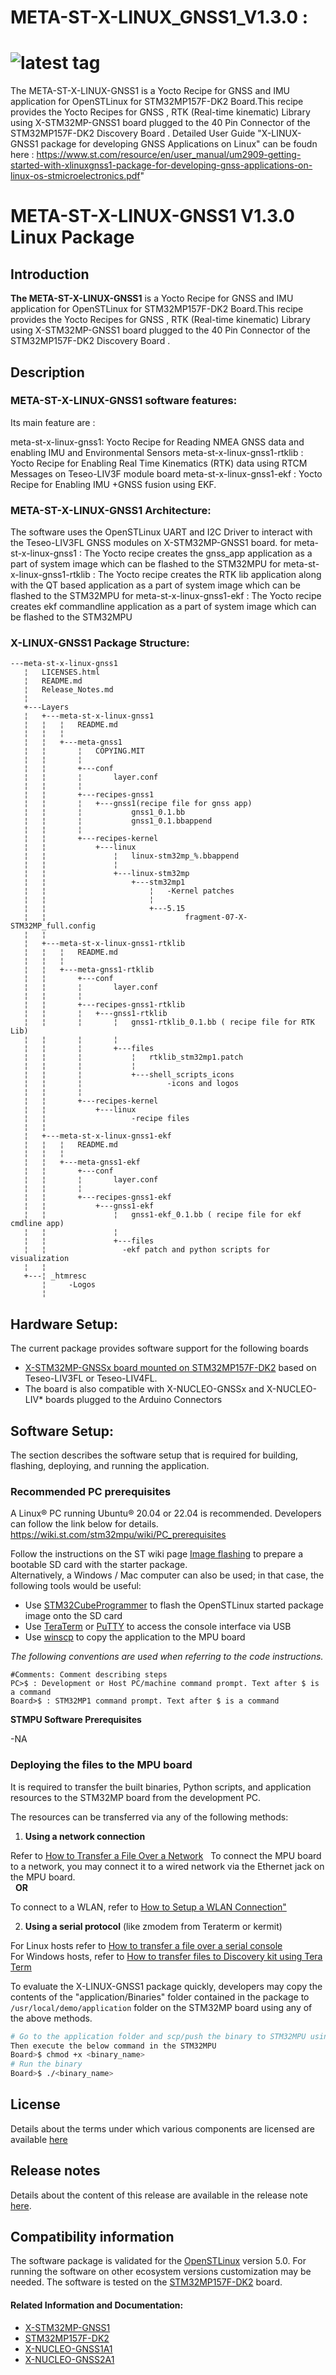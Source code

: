 # META-ST-X-LINUX_GNSS1_V1.3.0 :

![latest tag](https://img.shields.io/github/v/tag/STMicroelectronics/meta-st-x-linux-gnss1.svg?color=brightgreen)
==============================================================================================================
The META-ST-X-LINUX-GNSS1 is a Yocto Recipe for GNSS and IMU application for OpenSTLinux for STM32MP157F-DK2 Board.This recipe provides the Yocto Recipes for GNSS , RTK (Real-time kinematic) Library using X-STM32MP-GNSS1 board plugged to the 40 Pin Connector of the STM32MP157F-DK2 Discovery Board .
Detailed User Guide "X-LINUX-GNSS1 package for developing GNSS Applications on Linux" can be foudn here  : https://www.st.com/resource/en/user_manual/um2909-getting-started-with-xlinuxgnss1-package-for-developing-gnss-applications-on-linux-os-stmicroelectronics.pdf"


# META-ST-X-LINUX-GNSS1 V1.3.0 Linux Package

## Introduction

**The META-ST-X-LINUX-GNSS1** is a Yocto Recipe for GNSS and IMU application for OpenSTLinux for STM32MP157F-DK2 Board.This recipe provides the Yocto Recipes for GNSS , RTK (Real-time kinematic) Library using X-STM32MP-GNSS1 board plugged to the 40 Pin Connector of the STM32MP157F-DK2 Discovery Board .

## Description

### META-ST-X-LINUX-GNSS1 software features:

Its main feature are :

meta-st-x-linux-gnss1: Yocto Recipe for Reading NMEA GNSS data and enabling IMU and Environmental Sensors
meta-st-x-linux-gnss1-rtklib : Yocto Recipe for Enabling Real Time Kinematics (RTK) data using RTCM Messages on Teseo-LIV3F module board
meta-st-x-linux-gnss1-ekf : Yocto Recipe for Enabling IMU +GNSS fusion using EKF.

### META-ST-X-LINUX-GNSS1 Architecture:

The software uses the OpenSTLinux UART and I2C Driver to interact with the Teseo-LIV3FL GNSS modules on X-STM32MP-GNSS1 board.
for meta-st-x-linux-gnss1  : The Yocto recipe creates the gnss_app application as a part of system image which can be flashed to the STM32MPU 
for meta-st-x-linux-gnss1-rtklib  : The Yocto recipe creates the RTK lib application along with the QT based application as a part of system image which can be flashed to the STM32MPU
for meta-st-x-linux-gnss1-ekf  : The Yocto recipe creates ekf commandline application as a part of system image which can be flashed to the STM32MPU

### X-LINUX-GNSS1 Package Structure:

```
---meta-st-x-linux-gnss1
   ¦   LICENSES.html
   ¦   README.md
   ¦   Release_Notes.md
   ¦
   +---Layers
   ¦   +---meta-st-x-linux-gnss1
   ¦   ¦   ¦   README.md
   ¦   ¦   ¦
   ¦   ¦   +---meta-gnss1
   ¦   ¦       ¦   COPYING.MIT
   ¦   ¦       ¦
   ¦   ¦       +---conf
   ¦   ¦       ¦       layer.conf
   ¦   ¦       ¦
   ¦   ¦       +---recipes-gnss1
   ¦   ¦       ¦   +---gnss1(recipe file for gnss app)
   ¦   ¦       ¦           gnss1_0.1.bb
   ¦   ¦       ¦           gnss1_0.1.bbappend
   ¦   ¦       ¦
   ¦   ¦       +---recipes-kernel
   ¦   ¦           +---linux
   ¦   ¦               ¦   linux-stm32mp_%.bbappend
   ¦   ¦               ¦
   ¦   ¦               +---linux-stm32mp
   ¦   ¦                   +---stm32mp1
   ¦   ¦                       ¦   -Kernel patches
   ¦   ¦                       ¦
   ¦   ¦                       +---5.15
   ¦   ¦                               fragment-07-X-STM32MP_full.config
   ¦   ¦
   ¦   +---meta-st-x-linux-gnss1-rtklib
   ¦   ¦   ¦   README.md
   ¦   ¦   ¦
   ¦   ¦   +---meta-gnss1-rtklib
   ¦   ¦       +---conf
   ¦   ¦       ¦       layer.conf
   ¦   ¦       ¦
   ¦   ¦       +---recipes-gnss1-rtklib
   ¦   ¦       ¦   +---gnss1-rtklib
   ¦   ¦       ¦       ¦   gnss1-rtklib_0.1.bb ( recipe file for RTK Lib)
   ¦   ¦       ¦       ¦
   ¦   ¦       ¦       +---files
   ¦   ¦       ¦           ¦   rtklib_stm32mp1.patch
   ¦   ¦       ¦           ¦
   ¦   ¦       ¦           +---shell_scripts_icons
   ¦   ¦       ¦                   -icons and logos
   ¦   ¦       ¦
   ¦   ¦       +---recipes-kernel
   ¦   ¦           +---linux
   ¦   ¦                   -recipe files
   ¦   ¦ 
   ¦   +---meta-st-x-linux-gnss1-ekf
   ¦   ¦   ¦   README.md
   ¦   ¦   ¦
   ¦   ¦   +---meta-gnss1-ekf
   ¦   ¦       +---conf
   ¦   ¦       ¦       layer.conf
   ¦   ¦       ¦
   ¦   ¦       +---recipes-gnss1-ekf
   ¦   ¦           +---gnss1-ekf
   ¦   ¦               ¦   gnss1-ekf_0.1.bb ( recipe file for ekf cmdline app)
   ¦   ¦               ¦
   ¦   ¦               +---files
   ¦   ¦                 -ekf patch and python scripts for visualization
   ¦   ¦  
   +---¦ _htmresc
       ¦     -Logos
       ¦    

   ```    
## Hardware Setup:

The current package provides software support for the following boards
 - [X-STM32MP-GNSSx board mounted on STM32MP157F-DK2](https://www.st.com/en/ecosystems/x-stm32mp-gnss1.html) based on Teseo-LIV3FL or Teseo-LIV4FL. 
 - The board is also compatible with X-NUCLEO-GNSSx and X-NUCLEO-LIV* boards plugged to the Arduino Connectors

## Software Setup:

The section describes the software setup that is required for building, flashing, deploying, and running the application.

### Recommended PC prerequisites

A Linux® PC running Ubuntu® 20.04 or 22.04 is recommended. Developers can follow the link below for details.
https://wiki.st.com/stm32mpu/wiki/PC_prerequisites

Follow the instructions on the ST wiki page [Image flashing](https://wiki.st.com/stm32mpu/wiki/STM32MP15_Discovery_kits_-_Starter_Package#Image_flashing) to prepare a bootable SD card with the starter package.  
Alternatively, a Windows / Mac computer can also be used; in that case, the following tools would be useful:
- Use [STM32CubeProgrammer](https://www.st.com/en/development-tools/stm32cubeprog.html) to flash the OpenSTLinux started package image onto the SD card
- Use [TeraTerm](https://github.com/TeraTermProject/osdn-download/releases/) or [PuTTY](https://putty.org/) to access the console interface via USB
- Use [winscp](https://winscp.net/eng/index.php) to copy the application to the MPU board

*The following conventions are used when referring to the code instructions.*
```
#Comments: Comment describing steps
PC>$ : Development or Host PC/machine command prompt. Text after $ is a command
Board>$ : STM32MP1 command prompt. Text after $ is a command
```
**STMPU Software Prerequisites**

-NA


### Deploying the files to the MPU board

It is required to transfer the built binaries, Python scripts, and application resources to the STM32MP board from the development PC.

The resources can be transferred via any of the following methods:

1. **Using a network connection**

Refer to [How to Transfer a File Over a Network](https://wiki.st.com/stm32mpu/wiki/How_to_transfer_a_file_over_network)
 
To connect the MPU board to a network, you may connect it to a wired network via the Ethernet jack on the MPU board.  
 
**OR**  

To connect to a WLAN, refer to [How to Setup a WLAN Connection"](https://wiki.st.com/stm32mpu/wiki/How_to_setup_a_WLAN_connection)

2. **Using a serial protocol** (like zmodem from Teraterm or kermit)

For Linux hosts refer to [How to transfer a file over a serial console](https://wiki.st.com/stm32mpu/wiki/How_to_transfer_a_file_over_serial_console)  
For Windows hosts, refer to
[How to transfer files to Discovery kit using Tera Term](https://wiki.st.com/stm32mpu/wiki/How_to_transfer_files_to_Discovery_kit_using_Tera_Term_on_Windows_PC)

To evaluate the X-LINUX-GNSS1 package quickly, developers may copy the contents of the "application/Binaries" folder contained in the package to `/usr/local/demo/application` folder on the STM32MP board using any of the above methods.

```bash
# Go to the application folder and scp/push the binary to STM32MPU using zmodem or scp command
Then execute the below command in the STM32MPU
Board>$ chmod +x <binary_name>
# Run the binary
Board>$ ./<binary_name>
```

## License

Details about the terms under which various components are licensed are available [here](LICENSE.md)

## Release notes

Details about the content of this release are available in the release note [here](Release_Notes.md).

## Compatibility information

The software package is validated for the [OpenSTLinux](https://www.st.com/en/embedded-software/stm32-mpu-openstlinux-distribution.html) version 5.0. 
For running the software on other ecosystem versions customization may be needed.
The software is tested on the [STM32MP157F-DK2](https://www.st.com/en/evaluation-tools/stm32mp157f-dk2.html) board.


#### Related Information and Documentation:

- [X-STM32MP-GNSS1](https://www.st.com/en/evaluation-tools/x-stm32mp-gnss1.html)
- [STM32MP157F-DK2](https://www.st.com/en/evaluation-tools/stm32mp157f-dk2.html)
- [X-NUCLEO-GNSS1A1](https://www.st.com/en/ecosystems/x-nucleo-gnss1a1.html)
- [X-NUCLEO-GNSS2A1](https://www.st.com/en/ecosystems/x-nucleo-gnss2a1.html)

